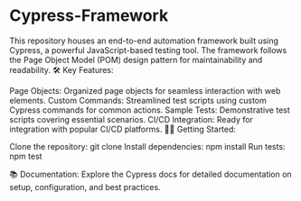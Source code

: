 # Cypress-Framework
This repository houses an end-to-end automation framework built using Cypress, a powerful JavaScript-based testing tool. The framework follows the Page Object Model (POM) design pattern for maintainability and readability.
🛠️ Key Features:

Page Objects: Organized page objects for seamless interaction with web elements.
Custom Commands: Streamlined test scripts using custom Cypress commands for common actions.
Sample Tests: Demonstrative test scripts covering essential scenarios.
CI/CD Integration: Ready for integration with popular CI/CD platforms.
👩‍💻 Getting Started:

Clone the repository: git clone <repository-url>
Install dependencies: npm install
Run tests: npm test

📚 Documentation:
Explore the Cypress docs for detailed documentation on setup, configuration, and best practices.
